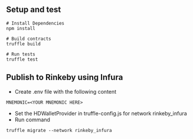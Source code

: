 ## Setup and test
```
# Install Dependencies
npm install

# Build contracts
truffle build

# Run tests
truffle test
```

## Publish to Rinkeby using Infura
- Create .env file with the following content
```
MNEMONIC=<YOUR MNEMONIC HERE>
```

- Set the HDWalletProvider in truffle-config.js for network rinkeby_infura
- Run command 
```
truffle migrate --network rinkeby_infura
```